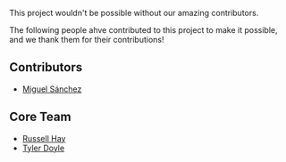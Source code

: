 This project wouldn't be possible without our amazing contributors.

The following people ahve contributed to this project to make it possible, and we thank them for their contributions!

## Contributors

* [Miguel Sánchez](https://github.com/MiguelSR)

## Core Team

* [Russell Hay](https://github.com/RussTheAerialist)
* [Tyler Doyle](https://github.com/t8y8)
